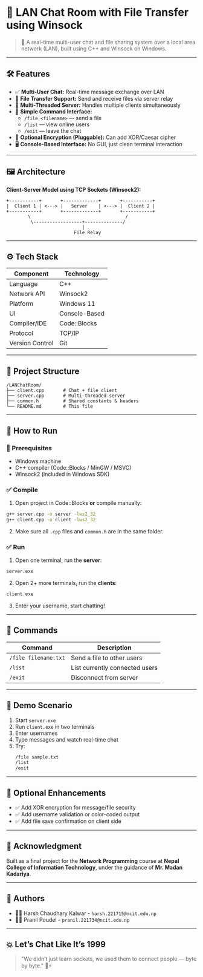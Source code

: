 # 💬 LAN Chat Room with File Transfer using Winsock

> 📡 A real-time multi-user chat and file sharing system over a local area network (LAN), built using C++ and Winsock on Windows.

---

## 🛠️ Features

- ✅ **Multi-User Chat:** Real-time message exchange over LAN
- 📂 **File Transfer Support:** Send and receive files via server relay
- 🧵 **Multi-Threaded Server:** Handles multiple clients simultaneously
- 💬 **Simple Command Interface:**
  - `/file <filename>` — send a file
  - `/list` — view online users
  - `/exit` — leave the chat
- 🔐 **Optional Encryption (Pluggable):** Can add XOR/Caesar cipher
- 🖥️ **Console-Based Interface:** No GUI, just clean terminal interaction

---

## 🖼️ Architecture

**Client-Server Model using TCP Sockets (Winsock2):**

```
+-----------+       +-------------+       +-----------+
|  Client 1 | <---> |   Server    | <---> |  Client 2 |
+-----------+       +-------------+       +-----------+
        \                                   /
         \------------------+--------------/
                            |
                         File Relay
```

---

## ⚙️ Tech Stack

| Component         | Technology     |
|------------------|----------------|
| Language          | C++            |
| Network API       | Winsock2       |
| Platform          | Windows 11     |
| UI                | Console-Based  |
| Compiler/IDE      | Code::Blocks   |
| Protocol          | TCP/IP         |
| Version Control   | Git            |

---

## 📂 Project Structure

```
/LANChatRoom/
├── client.cpp       # Chat + file client
├── server.cpp       # Multi-threaded server
├── common.h         # Shared constants & headers
└── README.md        # This file
```

---

## 🚀 How to Run

### 🧱 Prerequisites
- Windows machine
- C++ compiler (Code::Blocks / MinGW / MSVC)
- Winsock2 (included in Windows SDK)

### ✅ Compile

1. Open project in Code::Blocks **or** compile manually:

```bash
g++ server.cpp -o server -lws2_32
g++ client.cpp -o client -lws2_32
```

2. Make sure all `.cpp` files and `common.h` are in the same folder.

### ✅ Run

1. Open one terminal, run the **server**:
```bash
server.exe
```

2. Open 2+ more terminals, run the **clients**:
```bash
client.exe
```

3. Enter your username, start chatting!

---

## 📡 Commands

| Command              | Description                       |
|----------------------|-----------------------------------|
| `/file filename.txt` | Send a file to other users        |
| `/list`              | List currently connected users    |
| `/exit`              | Disconnect from server            |

---

## 📁 Demo Scenario

1. Start `server.exe`
2. Run `client.exe` in two terminals
3. Enter usernames
4. Type messages and watch real-time chat
5. Try:
   ```bash
   /file sample.txt
   /list
   /exit
   ```

---

## 🔐 Optional Enhancements

- ✅ Add XOR encryption for message/file security
- ✅ Add username validation or color-coded output
- ✅ Add file save confirmation on client side

---

## 🙏 Acknowledgment

Built as a final project for the **Network Programming** course at **Nepal College of Information Technology**, under the guidance of **Mr. Madan Kadariya**.

---

## 🧠 Authors

- 👨‍💻 Harsh Chaudhary Kalwar - `harsh.221715@ncit.edu.np`
- 👨‍💻 Pranil Poudel - `pranil.221734@ncit.edu.np`

---

## 💥 Let’s Chat Like It’s 1999
> "We didn’t just learn sockets, we used them to connect people — byte by byte." 💬⚡
